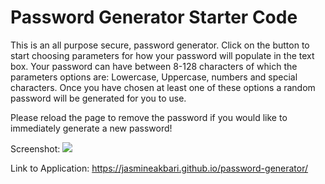 # Password Generator Starter Code

This is an all purpose secure, password generator. Click on the button to start choosing parameters for how your password will populate in the text box. Your password can have between 8-128 characters of which the parameters options are: Lowercase, Uppercase, numbers and special characters. Once you have chosen at least one of these options a random password will be generated for you to use.

Please reload the page to remove the password if you would like to immediately generate a new password!

Screenshot: <img src="./app-ss.png" />

Link to Application: <a href="https://jasmineakbari.github.io/password-generator/" target="_blank">https://jasmineakbari.github.io/password-generator/</a>